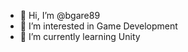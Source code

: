 - 👋 Hi, I’m @bgare89
- 👀 I’m interested in Game Development
- 🌱 I’m currently learning Unity
<!---
bgare89/bgare89 is a ✨ special ✨ repository because its `README.md` (this file) appears on your GitHub profile.
You can click the Preview link to take a look at your changes.
--->

